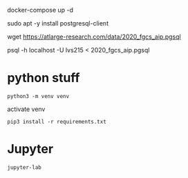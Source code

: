 docker-compose up -d

sudo apt -y install postgresql-client

wget https://atlarge-research.com/data/2020_fgcs_aip.pgsql

psql -h localhost -U lvs215 < 2020_fgcs_aip.pgsql

# python stuff

`python3 -m venv venv`

activate venv

`pip3 install -r requirements.txt`

# Jupyter

`jupyter-lab`

